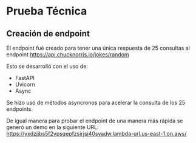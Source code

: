 # Prueba Técnica

## Creación de endpoint
El endpoint fué creado para tener una única respuesta de 25 consultas al endpoint <https://api.chucknorris.io/jokes/random>

Esto se desarrolló con el uso de:
* FastAPI
* Uvicorn
* Async

Se hizo usó de métodos asyncronos para acelerar la consulta de los 25 endpoints.

De igual manera para probar el endpoint de una manera más rápida se generó un demo en la siguiente URL:
<https://yxdzjjbs5f2vpsqepfzsirjsj40syadw.lambda-url.us-east-1.on.aws/>
